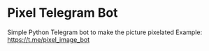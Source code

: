 # Pixel Telegram Bot
Simple Python Telegram bot to make the picture pixelated
Example: https://t.me/pixel_image_bot
